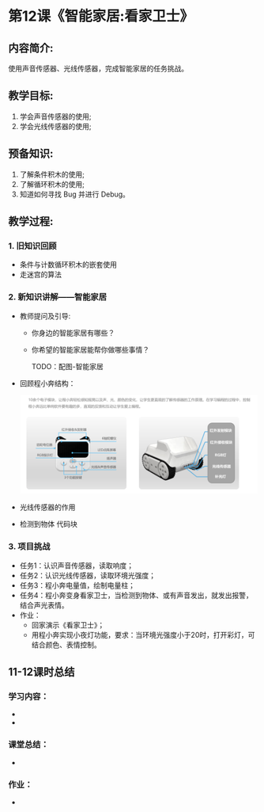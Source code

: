 <!-- # 机器人编程入门学习 -->
<style>
  .width150 {
      width: 150px;
  }
  .width300 {
      width: 300px;
  }
  .width600 {
      width: 600px;
  }
</style>

# 第12课《智能家居:看家卫士》

## 内容简介:
使用声音传感器、光线传感器，完成智能家居的任务挑战。

## 教学目标:
1. 学会声音传感器的使用;
1. 学会光线传感器的使用;

## 预备知识:
1. 了解条件积木的使用;
1. 了解循环积木的使用;
1. 知道如何寻找 Bug 并进行 Debug。


## 教学过程:

### 1. 旧知识回顾
- 条件与计数循环积木的嵌套使用
- 走迷宫的算法

### 2. 新知识讲解——智能家居

- 教师提问及引导:
  - 你身边的智能家居有哪些？
  - 你希望的智能家居能帮你做哪些事情？

    TODO：配图-智能家居
    <!-- <img src="./images/10-1.png" class="width600" /> -->

- 回顾程小奔结构：

  <img src="./images/1-6-b.png" class="width600" />

- 光线传感器的作用

- 检测到物体 代码块


### 3. 项目挑战

- 任务1：认识声音传感器，读取响度；
- 任务2：认识光线传感器，读取环境光强度；
- 任务3：程小奔电量值，绘制电量柱；
- 任务4：程小奔变身看家卫士，当检测到物体、或有声音发出，就发出报警，结合声光表情。
- 作业：
  - 回家演示《看家卫士》；
  - 用程小奔实现小夜灯功能，要求：当环境光强度小于20时，打开彩灯，可结合颜色、表情控制。


## 11-12课时总结

### 学习内容：
* 
* 

### 课堂总结：
* 

### 作业：
* 